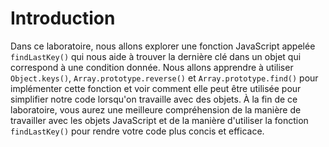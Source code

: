 # Introduction

Dans ce laboratoire, nous allons explorer une fonction JavaScript appelée `findLastKey()` qui nous aide à trouver la dernière clé dans un objet qui correspond à une condition donnée. Nous allons apprendre à utiliser `Object.keys()`, `Array.prototype.reverse()` et `Array.prototype.find()` pour implémenter cette fonction et voir comment elle peut être utilisée pour simplifier notre code lorsqu'on travaille avec des objets. À la fin de ce laboratoire, vous aurez une meilleure compréhension de la manière de travailler avec les objets JavaScript et de la manière d'utiliser la fonction `findLastKey()` pour rendre votre code plus concis et efficace.
